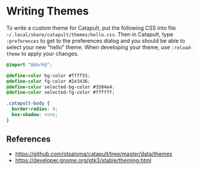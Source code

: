 Writing Themes
==============

To write a custom theme for Catapult, put the following CSS into file
`~/.local/share/catapult/themes/hello.css`. Then in Catapult, type
`:preferences` to get to the preferences dialog and you should be able
to select your new "hello" theme. When developing your theme, use
`:reload-theme` to apply your changes.

```css
@import "@dark@";

@define-color bg-color #ffff55;
@define-color fg-color #2e3436;
@define-color selected-bg-color #3584e4;
@define-color selected-fg-color #ffffff;

.catapult-body {
  border-radius: 0;
  box-shadow: none;
}
```

## References

* https://github.com/otsaloma/catapult/tree/master/data/themes
* https://developer.gnome.org/gtk3/stable/theming.html
